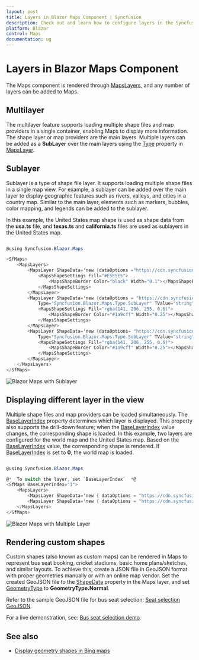 ```yaml
---
layout: post
title: Layers in Blazor Maps Component | Syncfusion
description: Check out and learn how to configure layers in the Syncfusion Blazor Maps component and much more details.
platform: Blazor
control: Maps
documentation: ug
---
```


# Layers in Blazor Maps Component

The Maps component is rendered through [MapsLayers](https://help.syncfusion.com/cr/blazor/Syncfusion.Blazor.Maps.MapsLayers.html), and any number of layers can be added to Maps.

## Multilayer

The multilayer feature supports loading multiple shape files and map providers in a single container, enabling Maps to display more information. The shape layer or map providers are the main layers. Multiple layers can be added as a **SubLayer** over the main layers using the [Type](https://help.syncfusion.com/cr/blazor/Syncfusion.Blazor.Maps.Type.html) property in [MapsLayer](https://help.syncfusion.com/cr/blazor/Syncfusion.Blazor.Maps.MapsLayer-1.html).

## Sublayer

Sublayer is a type of shape file layer. It supports loading multiple shape files in a single map view. For example, a sublayer can be added over the main layer to display geographic features such as rivers, valleys, and cities in a country map. Similar to the main layer, elements such as markers, bubbles, color mapping, and legends can be added to the sublayer.

In this example, the United States map shape is used as shape data from the **usa.ts** file, and **texas.ts** and **california.ts** files are used as sublayers in the United States map.

```csharp

@using Syncfusion.Blazor.Maps

<SfMaps>
    <MapsLayers>
        <MapsLayer ShapeData='new {dataOptions ="https://cdn.syncfusion.com/maps/map-data/usa.json"}' TValue="string">
            <MapsShapeSettings Fill="#E5E5E5">
                <MapsShapeBorder Color="black" Width="0.1"></MapsShapeBorder>
            </MapsShapeSettings>
        </MapsLayer>
        <MapsLayer ShapeData='new {dataOptions = "https://cdn.syncfusion.com/maps/map-data/texas.json"}'
	        Type="Syncfusion.Blazor.Maps.Type.SubLayer" TValue="string">
            <MapsShapeSettings Fill="rgba(141, 206, 255, 0.6)">
                <MapsShapeBorder Color="#1a9cff" Width="0.25"></MapsShapeBorder>
            </MapsShapeSettings>
        </MapsLayer>
        <MapsLayer ShapeData='new {dataOptions= "https://cdn.syncfusion.com/maps/map-data/california.json"}'
	        Type="Syncfusion.Blazor.Maps.Type.SubLayer" TValue="string">
            <MapsShapeSettings Fill="rgba(141, 206, 255, 0.6)">
                <MapsShapeBorder Color="#1a9cff" Width="0.25"></MapsShapeBorder>
            </MapsShapeSettings>
        </MapsLayer>
    </MapsLayers>
</SfMaps>

```

![Blazor Maps with Sublayer](./images/Layers/blazor-maps-sublayer.png)

## Displaying different layer in the view

Multiple shape files and map providers can be loaded simultaneously. The [BaseLayerIndex](https://help.syncfusion.com/cr/blazor/Syncfusion.Blazor.Maps.SfMaps.html#Syncfusion_Blazor_Maps_SfMaps_BaseLayerIndex) property determines which layer is displayed. This property also supports the drill-down feature; when the [BaseLayerIndex](https://help.syncfusion.com/cr/blazor/Syncfusion.Blazor.Maps.SfMaps.html#Syncfusion_Blazor_Maps_SfMaps_BaseLayerIndex) value changes, the corresponding shape is loaded. In this example, two layers are configured for the world map and the United States map. Based on the [BaseLayerIndex](https://help.syncfusion.com/cr/blazor/Syncfusion.Blazor.Maps.SfMaps.html#Syncfusion_Blazor_Maps_SfMaps_BaseLayerIndex) value, the corresponding shape is rendered. If [BaseLayerIndex](https://help.syncfusion.com/cr/blazor/Syncfusion.Blazor.Maps.SfMaps.html#Syncfusion_Blazor_Maps_SfMaps_BaseLayerIndex) is set to **0**, the world map is loaded.

```csharp

@using Syncfusion.Blazor.Maps

@*  To switch the layer, set `BaseLayerIndex`  *@
<SfMaps BaseLayerIndex="1">
    <MapsLayers>
        <MapsLayer ShapeData='new { dataOptions = "https://cdn.syncfusion.com/maps/map-data/world-map.json" }' TValue="string"/>
        <MapsLayer ShapeData='new { dataOptions = "https://cdn.syncfusion.com/maps/map-data/usa.json" }'TValue="string"/>
    </MapsLayers>
</SfMaps>

```

![Blazor Maps with Multiple Layer](./images/Layers/blazor-maps-multiple-layer.png)

## Rendering custom shapes

Custom shapes (also known as custom maps) can be rendered in Maps to represent bus seat booking, cricket stadiums, basic home plans/sketches, and similar layouts. To achieve this, create a JSON file in GeoJSON format with proper geometries manually or with an online map vendor. Set the created GeoJSON file to the [ShapeData](https://help.syncfusion.com/cr/blazor/Syncfusion.Blazor.Maps.MapsLayer-1.html#Syncfusion_Blazor_Maps_MapsLayer_1_ShapeData) property in the Maps layer, and set [GeometryType](https://help.syncfusion.com/cr/blazor/Syncfusion.Blazor.Maps.MapsLayer-1.html#Syncfusion_Blazor_Maps_MapsLayer_1_GeometryType) to **GeometryType.Normal**.

Refer to the sample GeoJSON file for bus seat selection: [Seat selection GeoJSON](https://cdn.syncfusion.com/maps/map-data/seat.json).

For a live demonstration, see: [Bus seat selection demo](https://blazor.syncfusion.com/demos/maps/bus-seat-selection?theme=bootstrap5).

## See also

* [Display geometry shapes in Bing maps](how-to/display-geometry-shapes-in-bing-maps)
